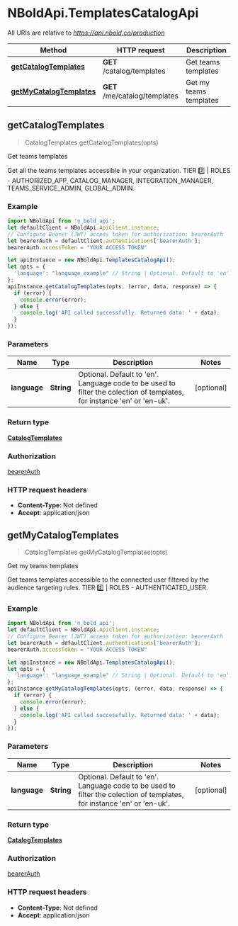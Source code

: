 # NBoldApi.TemplatesCatalogApi

All URIs are relative to *https://api.nbold.co/production*

Method | HTTP request | Description
------------- | ------------- | -------------
[**getCatalogTemplates**](TemplatesCatalogApi.md#getCatalogTemplates) | **GET** /catalog/templates | Get teams templates
[**getMyCatalogTemplates**](TemplatesCatalogApi.md#getMyCatalogTemplates) | **GET** /me/catalog/templates | Get my teams templates



## getCatalogTemplates

> CatalogTemplates getCatalogTemplates(opts)

Get teams templates

Get all the teams templates accessible in your organization. TIER 2️⃣ | ROLES - AUTHORIZED_APP, CATALOG_MANAGER, INTEGRATION_MANAGER, TEAMS_SERVICE_ADMIN, GLOBAL_ADMIN.

### Example

```javascript
import NBoldApi from 'n_bold_api';
let defaultClient = NBoldApi.ApiClient.instance;
// Configure Bearer (JWT) access token for authorization: bearerAuth
let bearerAuth = defaultClient.authentications['bearerAuth'];
bearerAuth.accessToken = "YOUR ACCESS TOKEN"

let apiInstance = new NBoldApi.TemplatesCatalogApi();
let opts = {
  'language': "language_example" // String | Optional. Default to 'en'. Language code to be used to filter the colection of templates, for instance 'en' or 'en-uk'.
};
apiInstance.getCatalogTemplates(opts, (error, data, response) => {
  if (error) {
    console.error(error);
  } else {
    console.log('API called successfully. Returned data: ' + data);
  }
});
```

### Parameters


Name | Type | Description  | Notes
------------- | ------------- | ------------- | -------------
 **language** | **String**| Optional. Default to &#39;en&#39;. Language code to be used to filter the colection of templates, for instance &#39;en&#39; or &#39;en-uk&#39;. | [optional] 

### Return type

[**CatalogTemplates**](CatalogTemplates.md)

### Authorization

[bearerAuth](../README.md#bearerAuth)

### HTTP request headers

- **Content-Type**: Not defined
- **Accept**: application/json


## getMyCatalogTemplates

> CatalogTemplates getMyCatalogTemplates(opts)

Get my teams templates

Get teams templates accessible to the connected user filtered by the audience targeting rules. TIER 2️⃣ | ROLES - AUTHENTICATED_USER.

### Example

```javascript
import NBoldApi from 'n_bold_api';
let defaultClient = NBoldApi.ApiClient.instance;
// Configure Bearer (JWT) access token for authorization: bearerAuth
let bearerAuth = defaultClient.authentications['bearerAuth'];
bearerAuth.accessToken = "YOUR ACCESS TOKEN"

let apiInstance = new NBoldApi.TemplatesCatalogApi();
let opts = {
  'language': "language_example" // String | Optional. Default to 'en'. Language code to be used to filter the colection of templates, for instance 'en' or 'en-uk'.
};
apiInstance.getMyCatalogTemplates(opts, (error, data, response) => {
  if (error) {
    console.error(error);
  } else {
    console.log('API called successfully. Returned data: ' + data);
  }
});
```

### Parameters


Name | Type | Description  | Notes
------------- | ------------- | ------------- | -------------
 **language** | **String**| Optional. Default to &#39;en&#39;. Language code to be used to filter the colection of templates, for instance &#39;en&#39; or &#39;en-uk&#39;. | [optional] 

### Return type

[**CatalogTemplates**](CatalogTemplates.md)

### Authorization

[bearerAuth](../README.md#bearerAuth)

### HTTP request headers

- **Content-Type**: Not defined
- **Accept**: application/json

